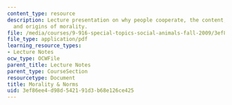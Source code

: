 ```yaml
---
content_type: resource
description: Lecture presentation on why people cooperate, the content, implementation,
  and origins of morality.
file: /media/courses/9-916-special-topics-social-animals-fall-2009/3ef86ee4d98d542191d3b68e126ce425_MIT9_916F09_lec03.pdf
file_type: application/pdf
learning_resource_types:
- Lecture Notes
ocw_type: OCWFile
parent_title: Lecture Notes
parent_type: CourseSection
resourcetype: Document
title: Morality & Norms
uid: 3ef86ee4-d98d-5421-91d3-b68e126ce425
---
```

